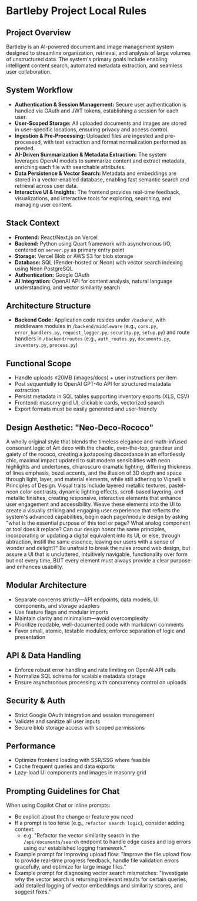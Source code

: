 # Bartleby Project Local Rules

## Project Overview
Bartleby is an AI-powered document and image management system designed to streamline organization, retrieval, and analysis of large volumes of unstructured data. The system's primary goals include enabling intelligent content search, automated metadata extraction, and seamless user collaboration.

## System Workflow
- **Authentication & Session Management:** Secure user authentication is handled via OAuth and JWT tokens, establishing a session for each user.
- **User-Scoped Storage:** All uploaded documents and images are stored in user-specific locations, ensuring privacy and access control.
- **Ingestion & Pre-Processing:** Uploaded files are ingested and pre-processed, with text extraction and format normalization performed as needed.
- **AI-Driven Summarization & Metadata Extraction:** The system leverages OpenAI models to summarize content and extract metadata, enriching each file with searchable attributes.
- **Data Persistence & Vector Search:** Metadata and embeddings are stored in a vector-enabled database, enabling fast semantic search and retrieval across user data.
- **Interactive UI & Insights:** The frontend provides real-time feedback, visualizations, and interactive tools for exploring, searching, and managing user content.

## Stack Context
- **Frontend:** React/Next.js on Vercel
- **Backend:** Python using Quart framework with asynchronous I/O, centered on `server.py` as primary entry point
- **Storage:** Vercel Blob or AWS S3 for blob storage
- **Database:** SQL (Render-hosted or Neon) with vector search indexing using Neon PostgreSQL
- **Authentication:** Google OAuth
- **AI Integration:** OpenAI API for content analysis, natural language understanding, and vector similarity search

## Architecture Structure
- **Backend Code:** Application code resides under `/backend`, with middleware modules in `/backend/middleware` (e.g., `cors.py`, `error_handlers.py`, `request_logger.py`, `security.py`, `setup.py`) and route handlers in `/backend/routes` (e.g., `auth_routes.py`, `documents.py`, `inventory.py`, `process.py`)

## Functional Scope
- Handle uploads ≤20MB (images/docs) + user instructions per item
- Post sequentially to OpenAI GPT-4o API for structured metadata extraction
- Persist metadata in SQL tables supporting inventory exports (XLS, CSV)
- Frontend: masonry grid UI, clickable cards, vectorized search
- Export formats must be easily generated and user-friendly

## Design Aesthetic: "Neo-Deco-Rococo"
A wholly original style that blends the timeless elegance and math-infused consonant logic of Art deco with the chaotic, over-the-top, grandeur and gaiety of the rococo, creating a juxtaposing discordance in an effortlessly chic, maximal impact updated to suit modern sensibilities with neon highlights and undertones, chiaroscuro dramatic lighting, differing thickness of lines emphasis, bezel accents, and the illusion of 3D depth and space through light, layer, and material elements, while still adhering to Vignelli's Principles of Design.  Visual traits include layered metallic textures, pastel-neon color contrasts, dynamic lighting effects, scroll-based layering, and metallic finishes, creating responsive, interactive elements that enhance user engagement and accessibility. Weave these elements into the UI to create a visually striking and engaging user experience that reflects the system's advanced capabilities, begin each page/module design by asking "what is the essential purpose of this tool or page? What analog component or tool does it replace? Can our design honor the same principles, incorporating or updating a digital equivalent into its UI, or else, through abtraction, instill the same essence, leaving our users with a sense of wonder and delight?" Be unafraid to break the rules around web design, but assure a UI that is uncluttered, intuitively navigable, functionality over form but not every time, BUT every element must always provide a clear purpose and enhances usability.

## Modular Architecture
- Separate concerns strictly—API endpoints, data models, UI components, and storage adapters
- Use feature flags and modular imports
- Maintain clarity and minimalism—avoid overcomplexity
- Prioritize readable, well-documented code with markdown comments
- Favor small, atomic, testable modules; enforce separation of logic and presentation

## API & Data Handling
- Enforce robust error handling and rate limiting on OpenAI API calls
- Normalize SQL schema for scalable metadata storage
- Ensure asynchronous processing with concurrency control on uploads

## Security & Auth
- Strict Google OAuth integration and session management
- Validate and sanitize all user inputs
- Secure blob storage access with scoped permissions

## Performance
- Optimize frontend loading with SSR/SSG where feasible
- Cache frequent queries and data exports
- Lazy-load UI components and images in masonry grid

## Prompting Guidelines for Chat
When using Copilot Chat or inline prompts:
- Be explicit about the change or feature you need
- If a prompt is too terse (e.g., `refactor search logic`), consider adding context:
  - e.g. "Refactor the vector similarity search in the `/api/documents/search` endpoint to handle edge cases and log errors using our established logging framework."
- Example prompt for improving upload flow:
  "Improve the file upload flow to provide real-time progress feedback, handle file validation errors gracefully, and optimize for large image files."
- Example prompt for diagnosing vector search mismatches:
  "Investigate why the vector search is returning irrelevant results for certain queries, add detailed logging of vector embeddings and similarity scores, and suggest fixes."
